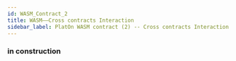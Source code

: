 ```yaml
---
id: WASM_Contract_2
title: WASM——Cross contracts Interaction
sidebar_label: PlatOn WASM contract (2) -- Cross contracts Interaction
---
```


### in construction
